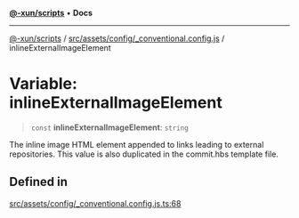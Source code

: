 [**@-xun/scripts**](../../../../../README.md) • **Docs**

***

[@-xun/scripts](../../../../../README.md) / [src/assets/config/\_conventional.config.js](../README.md) / inlineExternalImageElement

# Variable: inlineExternalImageElement

> `const` **inlineExternalImageElement**: `string`

The inline image HTML element appended to links leading to external
repositories. This value is also duplicated in the commit.hbs template file.

## Defined in

[src/assets/config/\_conventional.config.js.ts:68](https://github.com/Xunnamius/xscripts/blob/ce701f3d57da9f82ee0036320bc62d5c51233011/src/assets/config/_conventional.config.js.ts#L68)
